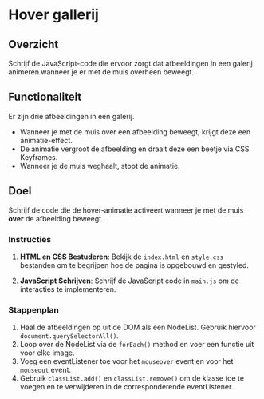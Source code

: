 # Hover gallerij

## Overzicht

Schrijf de JavaScript-code die ervoor zorgt dat afbeeldingen in een galerij animeren wanneer je er met de muis overheen beweegt.

## Functionaliteit

Er zijn drie afbeeldingen in een galerij.

- Wanneer je met de muis over een afbeelding beweegt, krijgt deze een animatie-effect.
- De animatie vergroot de afbeelding en draait deze een beetje via CSS Keyframes.
- Wanneer je de muis weghaalt, stopt de animatie.

## Doel

Schrijf de code die de hover-animatie activeert wanneer je met de muis **over** de afbeelding beweegt.

### Instructies

1. **HTML en CSS Bestuderen**: Bekijk de `index.html` en `style.css` bestanden om te begrijpen hoe de pagina is opgebouwd en gestyled.

2. **JavaScript Schrijven**: Schrijf de JavaScript code in `main.js` om de interacties te implementeren.

### Stappenplan

1. Haal de afbeeldingen op uit de DOM als een NodeList. Gebruik hiervoor `document.querySelectorAll()`.
2. Loop over de NodeList via de `forEach()` method en voer een functie uit voor elke image.
3. Voeg een eventListener toe voor het `mouseover` event en voor het `mouseout` event.
4. Gebruik `classList.add()` en `classList.remove()` om de klasse toe te voegen en te verwijderen in de corresponderende eventListener.
